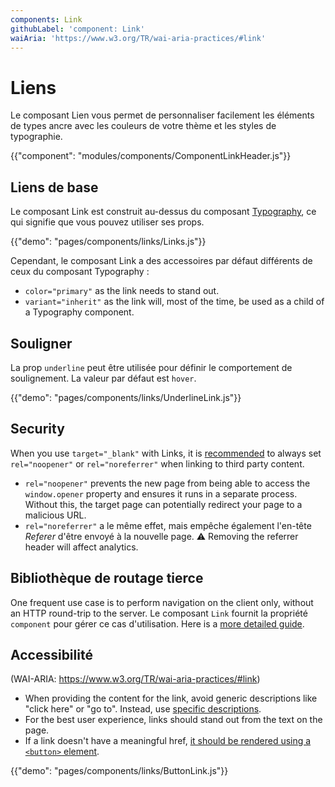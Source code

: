 ```yaml
---
components: Link
githubLabel: 'component: Link'
waiAria: 'https://www.w3.org/TR/wai-aria-practices/#link'
---
```


# Liens

<p class="description">Le composant Lien vous permet de personnaliser facilement les éléments de types ancre avec les couleurs de votre thème et les styles de typographie.</p>

{{"component": "modules/components/ComponentLinkHeader.js"}}

## Liens de base

Le composant Link est construit au-dessus du composant [Typography](/api/typography/), ce qui signifie que vous pouvez utiliser ses props.

{{"demo": "pages/components/links/Links.js"}}

Cependant, le composant Link a des accessoires par défaut différents de ceux du composant Typography :

- `color="primary"` as the link needs to stand out.
- `variant="inherit"` as the link will, most of the time, be used as a child of a Typography component.

## Souligner

La prop `underline` peut être utilisée pour définir le comportement de soulignement. La valeur par défaut est `hover`.

{{"demo": "pages/components/links/UnderlineLink.js"}}

## Security

When you use `target="_blank"` with Links, it is [recommended](https://developers.google.com/web/tools/lighthouse/audits/noopener) to always set `rel="noopener"` or `rel="noreferrer"` when linking to third party content.

- `rel="noopener"` prevents the new page from being able to access the `window.opener` property and ensures it runs in a separate process. Without this, the target page can potentially redirect your page to a malicious URL.
- `rel="noreferrer"` a le même effet, mais empêche également l'en-tête _Referer_ d'être envoyé à la nouvelle page. ⚠️ Removing the referrer header will affect analytics.

## Bibliothèque de routage tierce

One frequent use case is to perform navigation on the client only, without an HTTP round-trip to the server. Le composant `Link` fournit la propriété `component` pour gérer ce cas d'utilisation. Here is a [more detailed guide](/guides/routing/#link).

## Accessibilité

(WAI-ARIA: https://www.w3.org/TR/wai-aria-practices/#link)

- When providing the content for the link, avoid generic descriptions like "click here" or "go to". Instead, use [specific descriptions](https://developers.google.com/web/tools/lighthouse/audits/descriptive-link-text).
- For the best user experience, links should stand out from the text on the page.
- If a link doesn't have a meaningful href, [it should be rendered using a `<button>` element](https://github.com/evcohen/eslint-plugin-jsx-a11y/blob/master/docs/rules/anchor-is-valid.md).

{{"demo": "pages/components/links/ButtonLink.js"}}
